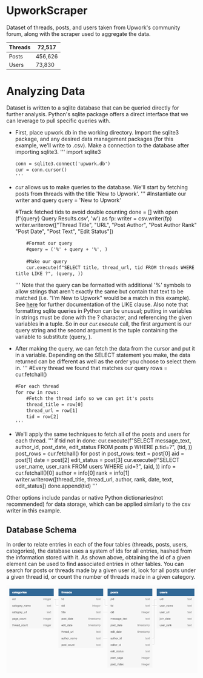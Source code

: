 # UpworkScraper

Dataset of threads, posts, and users taken from Upwork's community forum, along with the scraper used to aggregate the data.

| Threads | 72,517  |
|---------|---------|
| Posts   | 456,626 |
| Users   | 73,830  |

<h1>Analyzing Data</h1>

Dataset is written to a sqlite database that can be queried directly for further analysis. Python's sqlite package offers a direct interface that we can leverage to pull specific queries with. 

<ul>
  <li>First, place upwork.db in the working directory. Import the sqlite3 package, and any desired data management packages (for this example, we'll write to .csv). Make a connection to the database after importing sqlite3.
    '''
    import sqlite3
    
    conn = sqlite3.connect('upwork.db')
    cur = conn.cursor()
    '''
  </li>
  <li><i>cur</i> allows us to make queries to the database. We'll start by fetching posts from threads with the title 'New to Upwork'.
  '''
  #Instantiate our writer and query
  query = 'New to Upwork'
  
  #Track fetched tids to avoid double counting
  done = []
  with open (f'{query} Query Results.csv', 'w') as fp:
        writer = csv.writer(fp)
        writer.writerow(["Thread Title", "URL", "Post Author", "Post Author Rank" "Post Date", "Post Text", "Edit Status"])
        
        #Format our query
        #query = ('%' + query + '%', )
        
        #Make our query
        cur.execute(f"SELECT title, thread_url, tid FROM threads WHERE title LIKE ?", (query, ))
  '''
  Note that the query can be formatted with additional '%' symbols to allow strings that aren't exactly the same but contain that text to be matched (i.e. "I'm   New to Upwork" would be a match in this example). See <a href=https://www.sqlitetutorial.net/sqlite-like/>here</a> for further documentation of the LIKE clause. Also note that formatting sqlite queries in Python can be unusual; putting in variables in strings must be done with the ? character, and referencing the given variables in a tuple. So in our <i>cur.execute</i> call, the first argument is our query string and the second argument is the tuple containing the variable to substitute (query, ). 
  </li>
  
  <li>After making the query, we can fetch the data from the cursor and put it in a variable. Depending on the SELECT statement you make, the data returned can be different as well as the order you choose to select them in.
    '''
    #Every thread we found that matches our query
    rows = cur.fetchall()
  
    #For each thread
    for row in rows:
        #Fetch the thread info so we can get it's posts
        thread_title = row[0]
        thread_url = row[1]
        tid = row[2]
    '''
</li>
<li>We'll apply the same techniques to fetch all of the posts and users for each thread.
  '''
  if tid not in done:
      cur.execute(f"SELECT message_text, author_id, post_date, edit_status FROM posts p WHERE p.tid=?", (tid, ))
      post_rows = cur.fetchall()
      for post in post_rows:
          text = post[0]
          aid = post[1]
          date = post[2]
          edit_status = post[3]
          cur.execute(f"SELECT user_name, user_rank FROM users WHERE uid=?", (aid, ))
          info = cur.fetchall()[0]
          author = info[0]
          rank = info[1]
          writer.writerow([thread_title, thread_url, author, rank, date, text, edit_status])
      done.append(tid)
  '''
</li>
 </ul>
 Other options include pandas or native Python dictionaries(not recommended) for data storage, which can be applied similarly to the csv writer in this example. 
 
 <h2>Database Schema</h2>
 
 In order to relate entries in each of the four tables (<it>threads</it>, <it>posts</it>, <it>users</it>, <it>categories</it>), the database uses a system of ids for all entries, hashed from the information stored with it. As shown above, obtaining the id of a given element can be used to find associated entries in other tables. You can search for posts or threads made by a given user id, look for all posts under a given thread id, or count the number of threads made in a given category. 
 
 
<img src="dbSchema.png" style="display: block;
  margin-left: auto;
  margin-right: auto;">
